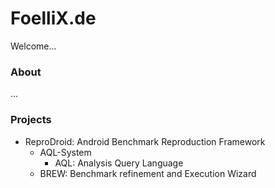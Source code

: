 # FoelliX.de

Welcome...

### About
...

### Projects
- ReproDroid: Android Benchmark Reproduction Framework
  - AQL-System
    - AQL: Analysis Query Language
  - BREW: Benchmark refinement and Execution Wizard
